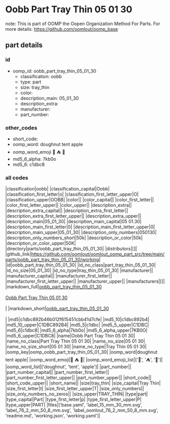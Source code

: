 # Oobb Part Tray Thin 05 01 30  

note: This is part of OOMP the Oopen Organization Method For Parts. For more details: https://github.com/oomlout/oomp_base

##  part details





### id
* oomp_id: oobb_part_tray_thin_05_01_30
  * classification: oobb
  * type: part
  * size: tray_thin
  * color: 
  * description_main: 05_01_30
  * description_extra: 
  * manufacturer: 
  * part_number: 

### other_codes
* short_code: 
* oomp_word: doughnut tent apple
* oomp_word_emoji :doughnut: :tent: :apple:
* md5_6_alpha: 7kb0o
* md5_6: c1dbc8

### all codes 
|classification|oobb|
|classification_capital|Oobb|
|classification_first_letter|o|
|classification_first_letter_upper|O|
|classification_upper|OOBB|
|color||
|color_capital||
|color_first_letter||
|color_first_letter_upper||
|color_upper||
|description_extra||
|description_extra_capital||
|description_extra_first_letter||
|description_extra_first_letter_upper||
|description_extra_upper||
|description_main|05_01_30|
|description_main_capital|05 01.30|
|description_main_first_letter|0|
|description_main_first_letter_upper|0|
|description_main_upper|05_01_30|
|description_only_numbers|050130|
|description_only_numbers_short|50k|
|description_or_color|50k|
|description_or_color_upper|50K|
|directory|parts/oobb_part_tray_thin_05_01_30|
|distributors|[]|
|github_link|https://github.com/oomlout/oomlout_oomp_part_src/tree/main/parts/oobb_part_tray_thin_05_01_30/working|
|id|oobb_part_tray_thin_05_01_30|
|id_no_class|part_tray_thin_05_01_30|
|id_no_size|05_01_30|
|id_no_type|tray_thin_05_01_30|
|manufacturer||
|manufacturer_capital||
|manufacturer_first_letter||
|manufacturer_first_letter_upper||
|manufacturer_upper||
|manufacturers|[]|
|markdown_full|[oobb_part_tray_thin_05_01_30](https://github.com/oomlout/oomlout_oomp_part_src/tree/main/parts/oobb_part_tray_thin_05_01_30/working)<br>[](https://github.com/oomlout/oomlout_oomp_part_src/tree/main/parts/oobb_part_tray_thin_05_01_30/working)<br>[Oobb Part Tray Thin 05 01 30](https://github.com/oomlout/oomlout_oomp_part_src/tree/main/parts/oobb_part_tray_thin_05_01_30/working)<br><br>|
|markdown_short|[oobb_part_tray_thin_05_01_30](https://github.com/oomlout/oomlout_oomp_part_src/tree/main/parts/oobb_part_tray_thin_05_01_30/working)<br><br>|
|md5|c1dbc892b46b012f615451cbb41d7cfe|
|md5_10|c1dbc892b4|
|md5_10_upper|C1DBC892B4|
|md5_5|c1dbc|
|md5_5_upper|C1DBC|
|md5_6|c1dbc8|
|md5_6_alpha|7kb0o|
|md5_6_alpha_upper|7KB0O|
|md5_6_upper|C1DBC8|
|name|Oobb Part Tray Thin 05 01 30|
|name_no_class|Part Tray Thin 05 01 30|
|name_no_size|05 01 30|
|name_no_size_short|05 01 30|
|name_no_type|Tray Thin 05 01 30|
|oomp_key|oomp_oobb_part_tray_thin_05_01_30|
|oomp_word|doughnut tent apple|
|oomp_word_emoji|:doughnut: :tent: :apple:|
|oomp_word_emoji_list|[':doughnut:', ':tent:', ':apple:']|
|oomp_word_list|['doughnut', 'tent', 'apple']|
|part_number||
|part_number_capital||
|part_number_first_letter||
|part_number_first_letter_upper||
|part_number_upper||
|short_code||
|short_code_upper||
|short_name||
|size|tray_thin|
|size_capital|Tray Thin|
|size_first_letter|t|
|size_first_letter_upper|T|
|size_only_numbers||
|size_only_numbers_no_zeros||
|size_upper|TRAY_THIN|
|type|part|
|type_capital|Part|
|type_first_letter|p|
|type_first_letter_upper|P|
|type_upper|PART|
|files|['base.yaml', 'label_15_mm_30_mm.svg', 'label_76_2_mm_50_8_mm.svg', 'label_oomlout_76_2_mm_50_8_mm.svg', 'readme.md', 'working.json', 'working.yaml']|
